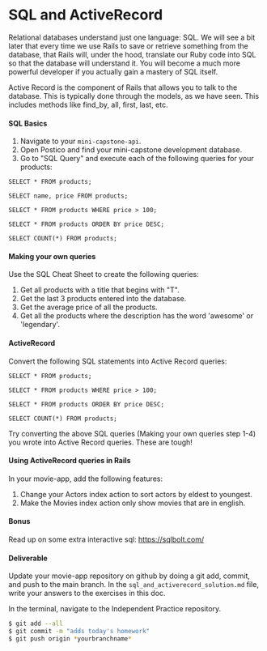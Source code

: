 # SQL and ActiveRecord

Relational databases understand just one language: SQL. We will see a bit later that every time we use Rails to save or retrieve something from the database, that Rails will, under the hood, translate our Ruby code into SQL so that the database will understand it. You will become a much more powerful developer if you actually gain a mastery of SQL itself.

Active Record is the component of Rails that allows you to talk to the database. This is typically done through the models, as we have seen. This includes methods like find_by, all, first, last, etc.

#### SQL Basics

1. Navigate to your `mini-capstone-api`.
2. Open Postico and find your mini-capstone development database.
3. Go to "SQL Query" and execute each of the following queries for your products:

```
SELECT * FROM products;

SELECT name, price FROM products;

SELECT * FROM products WHERE price > 100;

SELECT * FROM products ORDER BY price DESC;

SELECT COUNT(*) FROM products;
```

#### Making your own queries

Use the SQL Cheat Sheet to create the following queries:

1. Get all products with a title that begins with "T".
2. Get the last 3 products entered into the database.
3. Get the average price of all the products.
4. Get all the products where the description has the word 'awesome' or 'legendary'.

#### ActiveRecord

Convert the following SQL statements into Active Record queries:

```
SELECT * FROM products;

SELECT * FROM products WHERE price > 100;

SELECT * FROM products ORDER BY price DESC;

SELECT COUNT(*) FROM products;
```

Try converting the above SQL queries (Making your own queries step 1-4) you wrote into Active Record queries. These are tough!

#### Using ActiveRecord queries in Rails

In your movie-app, add the following features:

1. Change your Actors index action to sort actors by eldest to youngest.
2. Make the Movies index action only show movies that are in english.

#### Bonus

Read up on some extra interactive sql: https://sqlbolt.com/

#### Deliverable

Update your movie-app repository on github by doing a git add, commit, and push to the main branch. In the `sql_and_activerecord_solution.md` file, write your answers to the exercises in this doc.

In the terminal, navigate to the Independent Practice repository.

```bash
$ git add --all
$ git commit -m "adds today's homework"
$ git push origin *yourbranchname*
```
